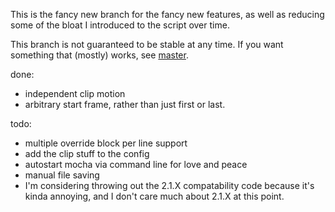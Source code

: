 ﻿This is the fancy new branch for the fancy new features, as well as reducing some of the bloat I introduced to the script over time.

This branch is not guaranteed to be stable at any time. If you want something that (mostly) works, see [master](https://github.com/torque/Aegisub-Motion/tree/master).

done:

 - independent clip motion
 - arbitrary start frame, rather than just first or last.

todo:

 - multiple override block per line support
 - add the clip stuff to the config
 - autostart mocha via command line for love and peace
 - manual file saving
 - I'm considering throwing out the 2.1.X compatability code because it's kinda annoying, and I don't care much about 2.1.X at this point.